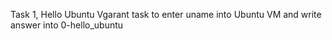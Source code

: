 Task 1, Hello Ubuntu
Vgarant task to enter uname into Ubuntu VM and write answer into 0-hello_ubuntu
